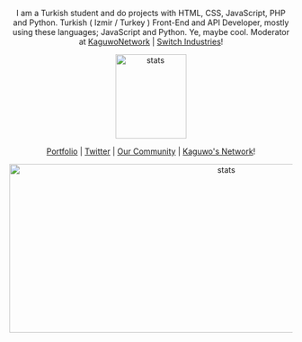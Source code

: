 <p align="center">I am a Turkish student and do projects with HTML, CSS, JavaScript, PHP and Python. Turkish ( Izmir / Turkey ) Front-End and API Developer, mostly using these languages; JavaScript and Python. Ye, maybe cool. Moderator at <a href="https://github.com/KaguwoNetwork">KaguwoNetwork</a> | <a href="https://kaguwo.com">Switch Industries</a>!</p>
<p align="center">
  <img src="https://github-readme-stats.vercel.app/api?username=alfredsaveron&count_private=true&show_icons=true&theme=dark&hide_border=true" width="50%" height="150px" alt="stats" />
</p>
<p align="center">
  <a href="https://alfreddo.ga" target="_blank">Portfolio</a>
  |
  <a href="https://twitter.com/alfredsaveron" target="_blank">Twitter</a>
  |
  <a href="https://kaguwo.com/discord" target="_blank">Our Community</a>
  |
  <a href="https://github.com/KaguwoNetwork" target="_blank">Kaguwo's Network</a>!
</p>
<p align="center">
<img src="https://github-readme-stats.vercel.app/api/top-langs/?username=alfredsaveron&theme=dark" width="150%" height="300px" alt="stats" />
</p>

